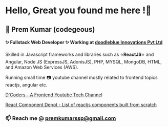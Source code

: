 
# Hello, Great you found me here !:pray: 


## :boy: Prem Kumar (codegeous) 
#### ✨ Fullstack Web Developer ✨ Working at [doodleblue Innovations Pvt Ltd](https://www.doodleblue.com/)

 Skilled in Javascript frameworks and libraries such as :star:**ReactJS**:star: and Angular, Node JS (ExpressJS, AdonisJS), PHP, MYSQL, MongoDB, HTML, and Amazon Web Services (AWS).

Running small time :camera: youtube channel mostly related to frontend topics reactjs, angular etc. 

[D'Coders - A Frontend Youtube Tech Channel](https://www.youtube.com/dcoders)

[React Component Depot - List of reactjs components built from scratch](https://react-component-depot.netlify.app)

### 📫 Reach me @ premkumarssp@gmail.com
 
